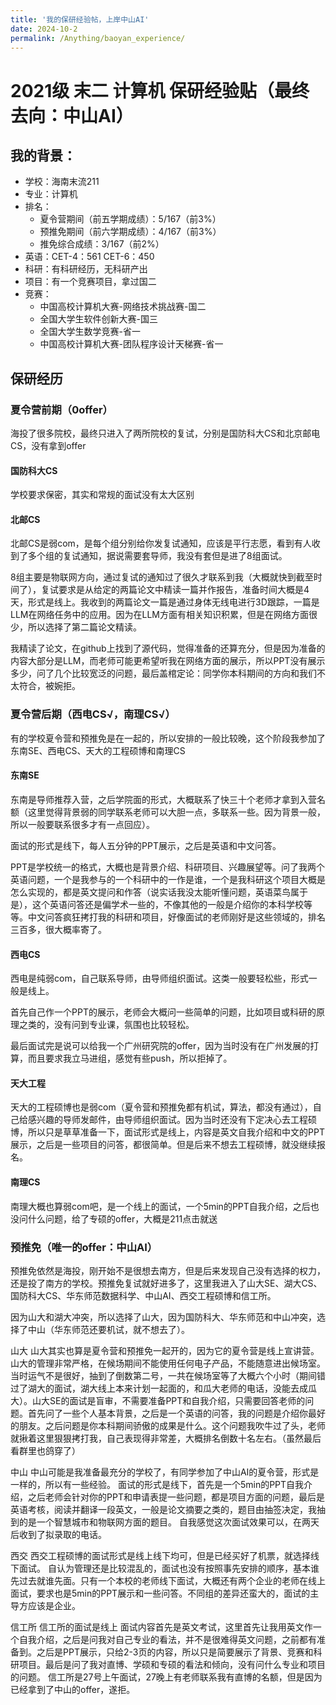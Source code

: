 ```yaml
---
title: '我的保研经验帖，上岸中山AI'
date: 2024-10-2
permalink: /Anything/baoyan_experience/
---
```


# 2021级 末二 计算机 保研经验贴（最终去向：中山AI）

## 我的背景：
* 学校：海南末流211
* 专业：计算机
* 排名：
   - 夏令营期间（前五学期成绩）：5/167（前3%）
   - 预推免期间（前六学期成绩）：4/167（前3%）
   - 推免综合成绩：3/167（前2%）
* 英语：CET-4：561 CET-6：450
* 科研：有科研经历，无科研产出
* 项目：有一个竞赛项目，拿过国二
* 竞赛：
   - 中国高校计算机大赛-网络技术挑战赛-国二
   - 全国大学生软件创新大赛-国三
   - 全国大学生数学竞赛-省一
   - 中国高校计算机大赛-团队程序设计天梯赛-省一

## 保研经历

### 夏令营前期（0offer）
  海投了很多院校，最终只进入了两所院校的复试，分别是国防科大CS和北京邮电CS，没有拿到offer

#### 国防科大CS
  学校要求保密，其实和常规的面试没有太大区别

#### 北邮CS
  北邮CS是弱com，是每个组分别给你发复试通知，应该是平行志愿，看到有人收到了多个组的复试通知，据说需要套导师，我没有套但是进了8组面试。
  
  8组主要是物联网方向，通过复试的通知过了很久才联系到我（大概就快到截至时间了），复试要求是从给定的两篇论文中精读一篇并作报告，准备时间大概是4天，形式是线上。我收到的两篇论文一篇是通过身体无线电进行3D跟踪，一篇是LLM在网络任务中的应用。因为在LLM方面有相关知识积累，但是在网络方面很少，所以选择了第二篇论文精读。
  
  我精读了论文，在github上找到了源代码，觉得准备的还算充分，但是因为准备的内容大部分是LLM，而老师可能更希望听我在网络方面的展示，所以PPT没有展示多少，问了几个比较宽泛的问题，最后盖棺定论：同学你本科期间的方向和我们不太符合，被婉拒。

### 夏令营后期（西电CS√，南理CS√）
  有的学校夏令营和预推免是在一起的，所以安排的一般比较晚，这个阶段我参加了东南SE、西电CS、天大的工程硕博和南理CS

#### 东南SE
  东南是导师推荐入营，之后学院面的形式，大概联系了快三十个老师才拿到入营名额（这里觉得背景弱的同学联系老师可以大胆一点，多联系一些。因为背景一般，所以一般要联系很多才有一点回应）。
  
  面试的形式是线下，每人五分钟的PPT展示，之后是英语和中文问答。

  PPT是学校统一的格式，大概也是背景介绍、科研项目、兴趣展望等。问了我两个英语问题，一个是我参与的一个科研中的一作是谁，一个是我科研这个项目大概是怎么实现的，都是英文提问和作答（说实话我没太能听懂问题，英语菜鸟属于是），这个英语问答还是偏学术一些的，不像其他的一般是介绍你的本科学校等等。中文问答疯狂拷打我的科研和项目，好像面试的老师刚好是这些领域的，排名三百多，很大概率寄了。

#### 西电CS
  西电是纯弱com，自己联系导师，由导师组织面试。这类一般要轻松些，形式一般是线上。
  
  首先自己作一个PPT的展示，老师会大概问一些简单的问题，比如项目或科研的原理之类的，没有问到专业课，氛围也比较轻松。
  
  最后面试完是说可以给我一个广州研究院的offer，因为当时没有在广州发展的打算，而且要求我立马进组，感觉有些push，所以拒掉了。

#### 天大工程
  天大的工程硕博也是弱com（夏令营和预推免都有机试，算法，都没有通过），自己给感兴趣的导师发邮件，由导师组织面试。因为当时还没有下定决心去工程硕博，所以只是草草准备一下，面试形式是线上，内容是英文自我介绍和中文的PPT展示，之后是一些项目的问答，都很简单。但是后来不想去工程硕博，就没继续报名。

#### 南理CS

  南理大概也算弱com吧，是一个线上的面试，一个5min的PPT自我介绍，之后也没问什么问题，给了专硕的offer，大概是211点击就送

### 预推免（唯一的offer：中山AI）
  预推免依然是海投，刚开始不是很想去南方，但是后来发现自己没有选择的权力，还是投了南方的学校。预推免复试就好进多了，这里我进入了山大SE、湖大CS、国防科大CS、华东师范数据科学、中山AI、西交工程硕博和信工所。
  
  因为山大和湖大冲突，所以选择了山大，因为国防科大、华东师范和中山冲突，选择了中山（华东师范还要机试，就不想去了）。

山大
山大其实也算是夏令营和预推免一起开的，因为它的夏令营是线上宣讲营。
山大的管理非常严格，在候场期间不能使用任何电子产品，不能随意进出候场室。当时运气不是很好，抽到了倒数第二号，一共在候场室等了大概六个小时（期间错过了湖大的面试，湖大线上本来计划一起面的，和瓜大老师的电话，没能去成瓜大）。山大SE的面试是盲审，不需要准备PPT和自我介绍，只需要回答老师的问题。首先问了一些个人基本背景，之后是一个英语的问答，我的问题是介绍你最好的朋友。之后问题是你本科期间骄傲的成果是什么。这个问题我吹牛过了头，老师就揪着这里狠狠拷打我，自己表现得非常差，大概排名倒数十名左右。（虽然最后看群里也鸽穿了）

中山
中山可能是我准备最充分的学校了，有同学参加了中山AI的夏令营，形式是一样的，所以有一些经验。
面试的形式是线下，首先是一个5min的PPT自我介绍，之后老师会针对你的PPT和申请表提一些问题，都是项目方面的问题，最后是英语考核，阅读并翻译一段英文，一般是论文摘要之类的，题目由抽签决定，我抽到的是一个智慧城市和物联网方面的题目。
自我感觉这次面试效果可以，在两天后收到了拟录取的电话。

西交
西交工程硕博的面试形式是线上线下均可，但是已经买好了机票，就选择线下面试。
自认为管理还是比较混乱的，面试也没有按照事先安排的顺序，基本谁先过去就谁先面。只有一个本校的老师线下面试，大概还有两个企业的老师在线上面试，要求也是5min的PPT展示和一些问答。不同组的差异还蛮大的，面试的主导方应该是企业。

信工所
信工所的面试是线上
面试内容首先是英文考试，这里首先让我用英文作一个自我介绍，之后是问我对自己专业的看法，并不是很难得英文问题，之前都有准备到。之后是PPT展示，只给2-3页的内容，所以只是简要展示了背景、竞赛和科研项目。最后是问了我对直博、学硕和专硕的看法和倾向，没有问什么专业和项目的问题。
信工所是27号上午面试，27晚上有老师联系我有直博的名额，但是因为已经拿到了中山的offer，遂拒。




